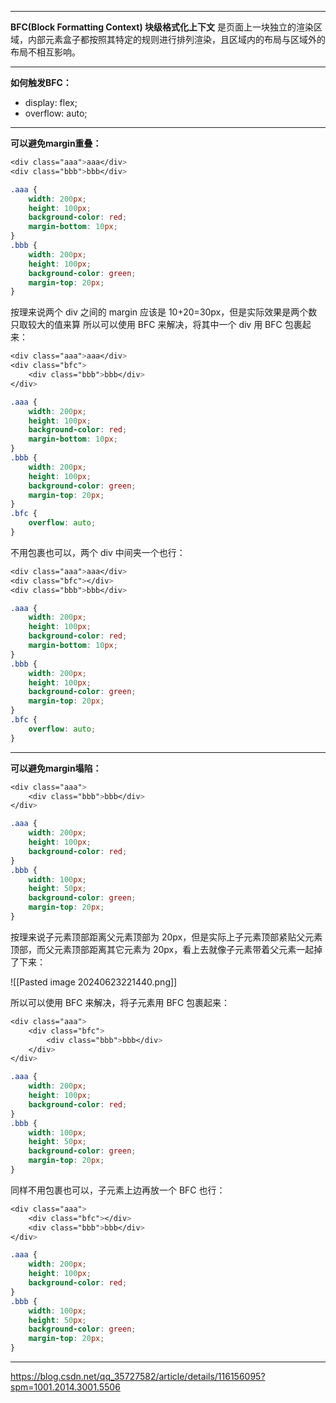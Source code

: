 
---

**BFC(Block Formatting Context) 块级格式化上下文**
是页面上一块独立的渲染区域，内部元素盒子都按照其特定的规则进行排列渲染，且区域内的布局与区域外的布局不相互影响。

------------

**如何触发BFC：**
- display: flex;
- overflow: auto;

------------

**可以避免margin重叠：**

```css
<div class="aaa">aaa</div>
<div class="bbb">bbb</div>

.aaa {
	width: 200px;
	height: 100px;
	background-color: red;
	margin-bottom: 10px;
}
.bbb {
	width: 200px;
	height: 100px;
	background-color: green;
	margin-top: 20px;
}
```

按理来说两个 div 之间的 margin 应该是 10+20=30px，但是实际效果是两个数只取较大的值来算
所以可以使用 BFC 来解决，将其中一个 div 用 BFC 包裹起来：

```css
<div class="aaa">aaa</div>
<div class="bfc">
	<div class="bbb">bbb</div>
</div>

.aaa {
	width: 200px;
	height: 100px;
	background-color: red;
	margin-bottom: 10px;
}
.bbb {
	width: 200px;
	height: 100px;
	background-color: green;
	margin-top: 20px;
}
.bfc {
	overflow: auto;
}
```

不用包裹也可以，两个 div 中间夹一个也行：

```css
<div class="aaa">aaa</div>
<div class="bfc"></div>
<div class="bbb">bbb</div>

.aaa {
	width: 200px;
	height: 100px;
	background-color: red;
	margin-bottom: 10px;
}
.bbb {
	width: 200px;
	height: 100px;
	background-color: green;
	margin-top: 20px;
}
.bfc {
	overflow: auto;
}
```

------------

**可以避免margin塌陷：**
```css
<div class="aaa">
	<div class="bbb">bbb</div>
</div>

.aaa {
	width: 200px;
	height: 100px;
	background-color: red;
}
.bbb {
	width: 100px;
	height: 50px;
	background-color: green;
	margin-top: 20px;
}
```

按理来说子元素顶部距离父元素顶部为 20px，但是实际上子元素顶部紧贴父元素顶部，而父元素顶部距离其它元素为 20px，看上去就像子元素带着父元素一起掉了下来：

![[Pasted image 20240623221440.png]]

所以可以使用 BFC 来解决，将子元素用 BFC 包裹起来：

```css
<div class="aaa">
	<div class="bfc">
		<div class="bbb">bbb</div>
	</div>
</div>

.aaa {
	width: 200px;
	height: 100px;
	background-color: red;
}
.bbb {
	width: 100px;
	height: 50px;
	background-color: green;
	margin-top: 20px;
}
```

同样不用包裹也可以，子元素上边再放一个 BFC 也行：

```css
<div class="aaa">
	<div class="bfc"></div>
	<div class="bbb">bbb</div>
</div>

.aaa {
	width: 200px;
	height: 100px;
	background-color: red;
}
.bbb {
	width: 100px;
	height: 50px;
	background-color: green;
	margin-top: 20px;
}
```

------------

https://blog.csdn.net/qq_35727582/article/details/116156095?spm=1001.2014.3001.5506